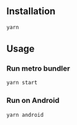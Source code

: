 ## Installation

```bash
yarn
```

## Usage

### Run metro bundler

```bash
yarn start
```

### Run on Android

```bash
yarn android
```
